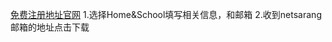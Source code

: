 [免费注册地址官网](https://www.netsarang.com/download/down_form.html?code=522&downloadType=0&licenseType=1)
1.选择Home&School填写相关信息，和邮箱
2.收到netsarang邮箱的地址点击下载
[](https://www.netsarang.com/download/down_xsh5.html?token=Y3BsWkI4b3R1bS9XZ3dFeW5MZG40QUBiWEtRYnpKWmZZaTFwdFBmeE1PSzd3)
